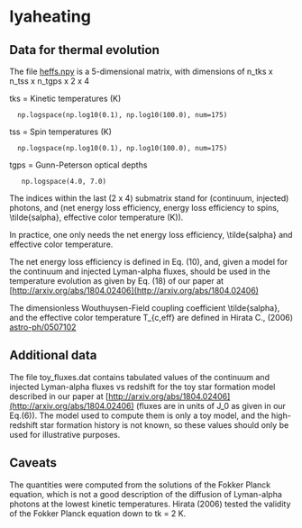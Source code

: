 # lyaheating

## Data for thermal evolution

The file [heffs.npy](https://github.com/ntveem/lyaheating/blob/master/heffs.npy) is a 5-dimensional matrix, with dimensions of
n_tks x n_tss x n_tgps x 2 x 4

tks = Kinetic temperatures (K)

      np.logspace(np.log10(0.1), np.log10(100.0), num=175)

tss = Spin temperatures (K)

      np.logspace(np.log10(0.1), np.log10(100.0), num=175)

tgps = Gunn-Peterson optical depths

       np.logspace(4.0, 7.0)

The indices within the last (2 x 4) submatrix stand for (continuum, injected) photons, and (net energy loss efficiency, energy loss efficiency to spins, \tilde{salpha}, effective color temperature (K)).

In practice, one only needs the net energy loss efficiency, \tilde{salpha} and effective color temperature.

The net energy loss efficiency is defined in Eq. (10), and, given a model for the continuum and injected Lyman-alpha fluxes, should be used in the temperature evolution as given by Eq. (18) of our paper at [http://arxiv.org/abs/1804.02406](http://arxiv.org/abs/1804.02406)

The dimensionless Wouthuysen-Field coupling coefficient \tilde{salpha}, and the effective color temperature T_{c,eff} are defined in Hirata C., (2006) [astro-ph/0507102](https://arxiv.org/abs/astro-ph/0507102)

## Additional data

The file toy_fluxes.dat contains tabulated values of the continuum and injected Lyman-alpha fluxes vs redshift for the toy star formation model described in our paper at [http://arxiv.org/abs/1804.02406](http://arxiv.org/abs/1804.02406) (fluxes are in units of J_0 as given in our Eq.(6)). The model used to compute them is only a toy model, and the high-redshift star formation history is not known, so these values should only be used for illustrative purposes.

## Caveats

The quantities were computed from the solutions of the Fokker Planck equation, which is not a good description of the diffusion of Lyman-alpha photons at the lowest kinetic temperatures. Hirata (2006) tested the validity of the Fokker Planck equation down to tk = 2 K.
